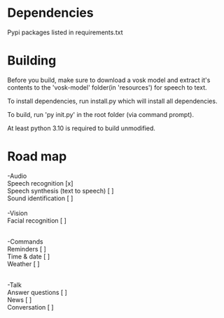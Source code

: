 # Dependencies
Pypi packages listed in requirements.txt

# Building

Before you build, make sure to download a vosk model and extract it's contents to the 'vosk-model' folder(in 'resources') for speech to text.

To install dependencies, run install.py which will install all dependencies.

To build, run 'py init.py' in the root folder (via command prompt).

At least python 3.10 is required to build unmodified.

# Road map
-Audio <br>
Speech recognition [x]<br>
Speech synthesis (text to speech) [ ]<br>
Sound identification [ ]<br>
<br>
-Vision<br>
Facial recognition [ ]<br><br>

-Commands<br>
Reminders [ ]<br>
Time & date [ ]<br>
Weather [ ]<br><br>

-Talk<br>
Answer questions [ ]<br>
News [ ]<br>
Conversation [ ]<br>
